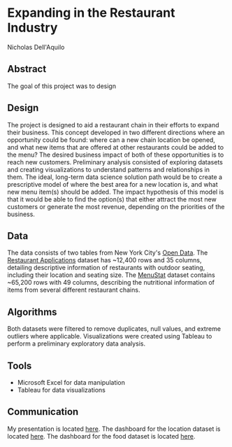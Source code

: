 # Expanding in the Restaurant Industry
Nicholas Dell'Aquilo

## Abstract
The goal of this project was to design 

## Design
The project is designed to aid a restaurant chain in their efforts to expand their business. This concept developed in two different directions where an opportunity could be found: where can a new chain location be opened, and what new items that are offered at other restaurants could be added to the menu? The desired business impact of both of these opportunities is to reach new customers. Preliminary analysis consisted of exploring datasets and creating visualizations to understand patterns and relationships in them. The ideal, long-term data science solution path would be to create a prescriptive model of where the best area for a new location is, and what new menu item(s) should be added. The impact hypothesis of this model is that it would be able to find the option(s) that either attract the most new customers or generate the most revenue, depending on the priorities of the business.

## Data
The data consists of two tables from New York City's [Open Data](https://opendata.cityofnewyork.us/). The [Restaurant Applications](https://data.cityofnewyork.us/Transportation/Open-Restaurant-Applications/pitm-atqc) dataset has ~12,400 rows and 35 columns, detailing descriptive information of restaurants with outdoor seating, including their location and seating size. The [MenuStat](https://data.cityofnewyork.us/Health/DOHMH-MenuStat/qgc5-ecnb) dataset contains ~65,200 rows with 49 columns, describing the nutritional information of items from several different restaurant chains.

## Algorithms
Both datasets were filtered to remove duplicates, null values, and extreme outliers where applicable. Visualizations were created using Tableau to perform a preliminary exploratory data analysis.

## Tools

* Microsoft Excel for data manipulation
* Tableau for data visualizations

## Communication
My presentation is located [here]().
The dashboard for the location dataset is located [here]().
The dashboard for the food dataset is located [here](https://public.tableau.com/app/profile/nicholas.dell.aquilo/viz/MetisBusinessProject-NutritionInfo/Dashboard1).
